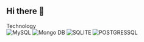 ## Hi there 👋

<!--
**BencaoNkaziToko/BencaoNkaziToko** is a ✨ _special_ ✨ repository because its `README.md` (this file) appears on your GitHub profile.

Here are some ideas to get you started:

- 🔭 I’m currently working on ...
- 🌱 I’m currently learning ...
- 👯 I’m looking to collaborate on ...
- 🤔 I’m looking for help with ...
- 💬 Ask me about ...
- 📫 How to reach me: ...
- 😄 Pronouns: ...
- ⚡ Fun fact: ...
-->

Technology 
<br>
![MySQL](https://img.shields.io/badge/MySQL-005C84?style=for-the-badge&logo=mysql&logoColor=white) ![Mongo DB](https://img.shields.io/badge/MongoDB-4EA94B?style=for-the-badge&logo=mongodb&logoColor=white) ![SQLITE](https://img.shields.io/badge/Sqlite-003B57?style=for-the-badge&logo=sqlite&logoColor=white) ![POSTGRESSQL](https://img.shields.io/badge/PostgreSQL-316192?style=for-the-badge&logo=postgresql&logoColor=white) 

